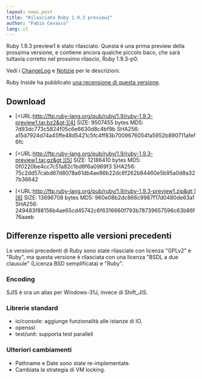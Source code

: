```yaml
---
layout: news_post
title: "Rilasciato Ruby 1.9.3 preview1"
author: "Fabio Cevasco"
lang: it
---
```


Ruby 1.9.3 preview1 è stato rilasciato. Questa è una prima preview della
prossima versione, e contiene ancora qualche piccolo baco, che sarà
tuttavia corretto nel prossimo rilascio, Ruby 1.9.3-p0.

Vedi i [ChangeLog][1] e [Notizie][2] per le descrizioni.

Ruby Inside ha pubblicato [una recensione di questa versione][3].

## Download

* [&lt;URL:http://ftp.ruby-lang.org/pub/ruby/1.9/ruby-1.9.3-preview1.tar.bz2&gt;][4]
  SIZE: 9507455 bytes
  MD5: 7d93dc773c5824f05c6e6630d8c4bf9b
  SHA256: a15d7924d74a45ffe48d5421c5fc4ff83b7009676054fa5952b890711afef6fc

* [&lt;URL:http://ftp.ruby-lang.org/pub/ruby/1.9/ruby-1.9.3-preview1.tar.gz&gt;][5]
  SIZE: 12186410 bytes
  MD5: 0f0220be4cc7c51a82c1bd8f6a0969f3
  SHA256: 75c2dd57cabd67d8078a61db4ae86b22dc6f262b84460e5b95a0d8a327b36642

* [&lt;URL:http://ftp.ruby-lang.org/pub/ruby/1.9/ruby-1.9.3-preview1.zip&gt;][6]
  SIZE: 13696708 bytes
  MD5: 960e08b2dc866c9987f17d0480de63a1
  SHA256: 249483f88156b4ae65cd45742c6f6316660f793b78739657596c63b86f76aaeb

## Differenze rispetto alle versioni precedenti

Le versioni precedenti di Ruby sono state rilasciate con licenza
\"GPLv2\" e \"Ruby\", ma questa versione è rilasciata con una licenza
\"BSDL a due clausule\" (Licenza BSD semplificata) e \"Ruby\".

### Encoding

SJIS è ora un alias per Windows-31J, invece di Shift\_JIS.

### Librerie standard

* io/console: aggiunge funzionalità alle istanze di IO.
* openssl
* test/unit: supporta test paralleli

### Ulteriori cambiamenti

* Pathname e Date sono state re-implementate.
* Cambiata la strategia di VM locking.



[1]: http://svn.ruby-lang.org/repos/ruby/tags/v1_9_3_preview1/ChangeLog 
[2]: http://svn.ruby-lang.org/repos/ruby/tags/v1_9_3_preview1/NEWS 
[3]: http://www.rubyinside.com/ruby-1-9-3-preview-1-released-5229.html 
[4]: http://ftp.ruby-lang.org/pub/ruby/1.9/ruby-1.9.3-preview1.tar.bz2 
[5]: http://ftp.ruby-lang.org/pub/ruby/1.9/ruby-1.9.3-preview1.tar.gz 
[6]: http://ftp.ruby-lang.org/pub/ruby/1.9/ruby-1.9.3-preview1.zip 
